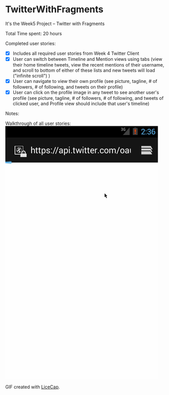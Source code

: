 TwitterWithFragments
====================
It's the Week5 Project – Twitter with Fragments

Total Time spent: 20 hours

Completed user stories:
* [x] Includes all required user stories from Week 4 Twitter Client 
* [x] User can switch between Timeline and Mention views using tabs (view their home timeline tweets, view the recent mentions of their username, and scroll to bottom of either of these lists and new tweets will load ("infinite scroll") )
* [x] User can navigate to view their own profile (see picture, tagline, # of followers, # of following, and tweets on their profile)
* [x] User can click on the profile image in any tweet to see another user's profile (see picture, tagline, # of followers, # of following, and tweets of clicked user, and Profile view should include that user's timeline) 

Notes:

Walkthrough of all user stories:
![Video Walkthrough](TwitterWithFragments.gif)

GIF created with [LiceCap](http://www.cockos.com/licecap/).
